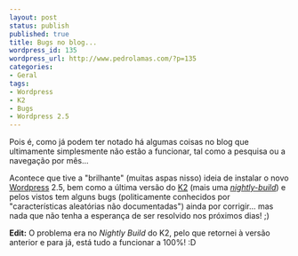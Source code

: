 ```yaml
---
layout: post
status: publish
published: true
title: Bugs no blog...
wordpress_id: 135
wordpress_url: http://www.pedrolamas.com/?p=135
categories:
- Geral
tags:
- Wordpress
- K2
- Bugs
- Wordpress 2.5
---
```

Pois é, como já podem ter notado há algumas coisas no blog que ultimamente simplesmente não estão a funcionar, tal como a pesquisa ou a navegação por mês...

Acontece que tive a "brilhante" (muitas aspas nisso) ideia de instalar o novo [Wordpress](http://wordpress.org/) 2.5, bem como a última versão do [K2](http://getk2.com/) (mais uma [*nightly-build*](http://getk2.com/nightly/)) e pelos vistos tem alguns bugs (politicamente conhecidos por "características aleatórias não documentadas") ainda por corrigir... mas nada que não tenha a esperança de ser resolvido nos próximos dias! ;)

**Edit:** O problema era no *Nightly Build* do K2, pelo que retornei à versão anterior e para já, está tudo a funcionar a 100%! :D
